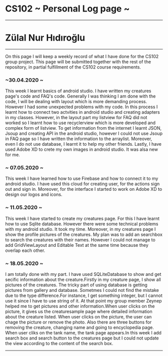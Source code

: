 # CS102 ~ Personal Log page ~
****
# Zülal Nur Hıdıroğlu
****

On this page I will keep a weekly record of what I have done for the CS102 group project. This page will be submitted together with the rest of the repository, in partial fulfillment of the CS102 course requirements.

### ~30.04.2020 ~
This week I learnt basics of android studio. I have written my creatures page's code and FAQ's code. Generally I was thinking I am done with the code, I will be dealing with layout which is more demanding process. However I had some unexpected problems with my code. In this process I learnt how to connect two actvities in android studio and creating adapters in my classes. However, in the layout part my listview for FAQ did not worked so I learnt how to use recyclerview which is more developed and complex form of listview. To get information from the internet I learnt JSON, Jsoup and creating API in the android studio, however I could not use Jsoup in FAQ page so I have written the information to the arraylist. Moreover, even I do not use database, I learnt it to help my other friends. Lastly, I have used Adobe XD to crete my own images in android studio. It was alsa new for me. 

### ~ 07.05.2020 ~
This week I have learned how to use Firebase and how to connect it to my android studio. I have used this cloud for creating user, for the actions sign out and sign in. Moreover, for the interface I started to work on Adobe XD to design our logos and icons.

### ~ 11.05.2020 ~
This week I have started to create my creatures page. For this I have learnt how to use Sqlite database. However there were some technical problems with my android studio. It took my time. Moreover, in my creatures page I show the profile pictures of the creatures. My plan was to add an searchbox to search the creatures with their names. However I could not manage to add GridViewLayout and Editable Text at the same time because they overlap each other.

### ~ 18.05.2020 ~
I am totally done with my part. I have used SQLiteDatabase to show and get secific information about the creature.Firstly in my creature page, I show all pictures of the creatures. The tricky part of using database is getting pictures from gallery and database. Sometmes I could not find the mistake due to the type difference.For instance, I get something integer, but I cannot use it since I have to use string of it. At that point my group member Zeynep helped me to get pictures and other information.When user clicks on the picture, it gives us the creaturesample page where detailed information about the creature listed. When user clicks on the picture, the user can chage the picture or remove the photo. Also there are three buttons for removing the creature, changing name and going to encyclopedia page. When user cliks on the tank name, the tank page appears.In this week I add search box and search button to the creatures page but I could not update the view according to the content of the search box.
****
